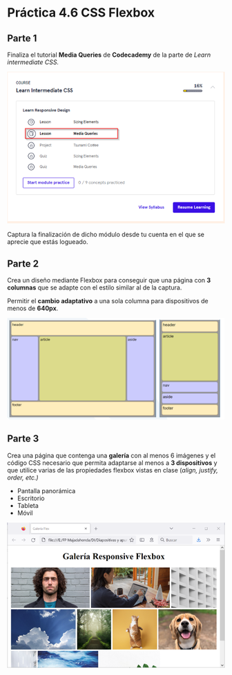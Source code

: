 # Práctica 4.6 CSS Flexbox

## Parte 1

Finaliza el tutorial **Media Queries** de **Codecademy** de la parte de *Learn intermediate CSS.*   

![](media/56a2ef81689e5bfeb16d414123123.png)

Captura la finalización de dicho módulo desde tu cuenta en el que se aprecie que estás logueado. 

## Parte 2

Crea un diseño mediante Flexbox para conseguir que una página con **3 columnas** que se adapte con el estilo similar al de la captura.   

Permitir el **cambio adaptativo** a una sola columna para dispositivos de menos de **640px**.

![](media/9a2ef81689e5bfeb16d414e29988c636.png)

## Parte 3

Crea una página que contenga una **galería** con al menos 6 imágenes y el código CSS necesario que permita adaptarse al menos a **3 dispositivos** y que utilice varias de las propiedades flexbox vistas en clase (*align, justify, order, etc.)*
-   Pantalla panorámica
-   Escritorio
-   Tableta
-   Móvil

![](media/d7740d9cf94a3564a30788794cb421c2.png)

